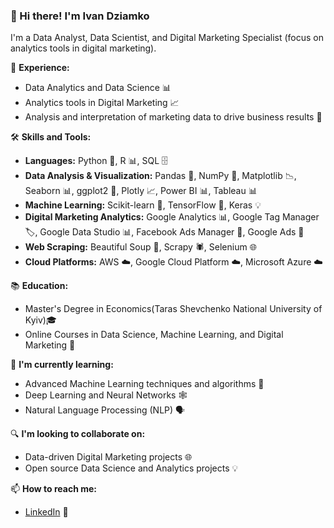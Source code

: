 ### 👋 Hi there! I'm Ivan Dziamko

I'm a Data Analyst, Data Scientist, and Digital Marketing Specialist (focus on analytics tools in digital marketing).

💼 **Experience:**

- Data Analytics and Data Science 📊
- Analytics tools in Digital Marketing 📈
- Analysis and interpretation of marketing data to drive business results 🚀

🛠️ **Skills and Tools:**

- **Languages:** Python 🐍, R 📊, SQL 🗄️
- **Data Analysis & Visualization:** Pandas 🐼, NumPy 🔢, Matplotlib 📉, Seaborn 📊, ggplot2 🌈, Plotly 📈, Power BI 📊, Tableau 📊
- **Machine Learning:** Scikit-learn 🤖, TensorFlow 🧠, Keras 💡
- **Digital Marketing Analytics:** Google Analytics 📊, Google Tag Manager 🏷️, Google Data Studio 📊, Facebook Ads Manager 📘, Google Ads 🎯
- **Web Scraping:** Beautiful Soup 🍲, Scrapy 🕷️, Selenium 🌐
- **Cloud Platforms:** AWS ☁️, Google Cloud Platform ☁️, Microsoft Azure ☁️

📚 **Education:**

- Master's Degree in Economics(Taras Shevchenko National University of Kyiv)🎓
- Online Courses in Data Science, Machine Learning, and Digital Marketing 🏅

🌱 **I'm currently learning:**

- Advanced Machine Learning techniques and algorithms 🧠
- Deep Learning and Neural Networks 🕸️
- Natural Language Processing (NLP) 🗣️

🔍 **I'm looking to collaborate on:**

- Data-driven Digital Marketing projects 🌐
- Open source Data Science and Analytics projects 💡

📫 **How to reach me:**

- [LinkedIn](https://linkedin.com/in/ivan-dziamko?trk=public_profile_samename-profile) 💼
